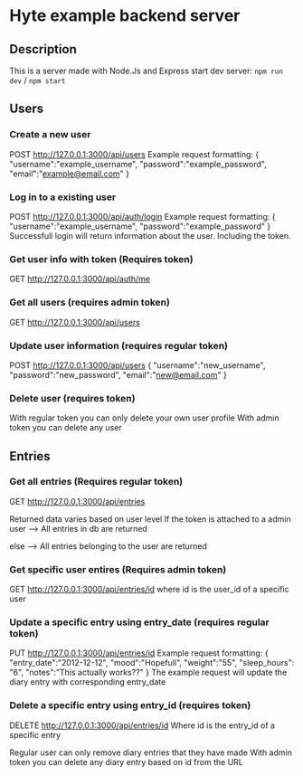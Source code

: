# Hyte example backend server

## Description
This is a server made with Node.Js and Express
start dev server: `npm run dev` / `npm start`


## Users
### Create a new user
POST http://127.0.0.1:3000/api/users
Example request formatting:
{
    "username":"example_username",
    "password":"example_password",
    "email":"example@email.com"
}

### Log in to a existing user
POST http://127.0.0.1:3000/api/auth/login
Example request formatting:
{
    "username":"example_username",
    "password":"example_password"
}
Successfull login will return information about the user. Including the token.

### Get user info with token (Requires token)
GET http://127.0.0.1:3000/api/auth/me

### Get all users (requires admin token)
GET http://127.0.0.1:3000/api/users

### Update user information (requires regular token)
POST http://127.0.0.1:3000/api/users
{
    "username":"new_username",
    "password":"new_password",
    "email":"new@email.com"
}

### Delete user (requires token)
With regular token you can only delete your own user profile
With admin token you can delete any user


## Entries
### Get all entries (Requires regular token)
GET http://127.0.0.1:3000/api/entries

Returned data varies based on user level
If the token is attached to a admin user
--> All entries in db are returned

else
--> All entries belonging to the user are returned

### Get specific user entires (Requires admin token)
GET http://127.0.0.1:3000/api/entries/id
where id is the user_id of a specific user

### Update a specific entry using entry_date (requires regular token)
PUT http://127.0.0.1:3000/api/entries/id
Example request formatting:
{
    "entry_date":"2012-12-12",
    "mood":"Hopefull",
    "weight":"55",
    "sleep_hours": "6",
    "notes":"This actually works??"
}
The example request will update the diary entry with corresponding entry_date

### Delete a specific entry using entry_id (requires token)
DELETE http://127.0.0.1:3000/api/entries/id
Where id is the entry_id of a specific entry

Regular user can only remove diary entries that they have made
With admin token you can delete any diary entry based on id from the URL
